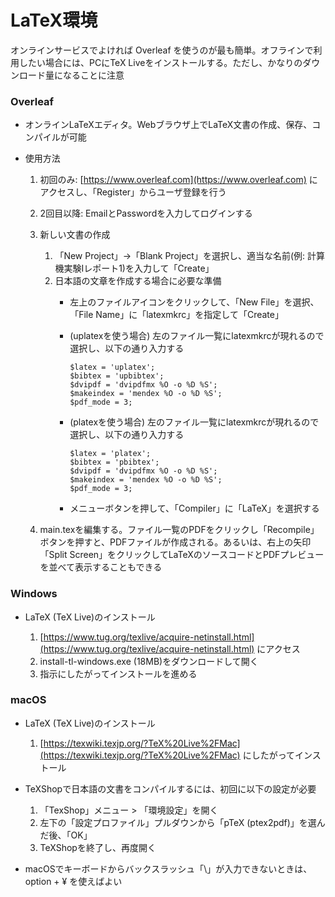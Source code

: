 # LaTeX環境

オンラインサービスでよければ Overleaf を使うのが最も簡単。オフラインで利用したい場合には、PCにTeX Liveをインストールする。ただし、かなりのダウンロード量になることに注意

### Overleaf

* オンラインLaTeXエディタ。Webブラウザ上でLaTeX文書の作成、保存、コンパイルが可能
* 使用方法

  1. 初回のみ: [https://www.overleaf.com](https://www.overleaf.com) にアクセスし、「Register」からユーザ登録を行う
  1. 2回目以降: EmailとPasswordを入力してログインする
  1. 新しい文書の作成
     1. 「New Project」→「Blank Project」を選択し、適当な名前(例: 計算機実験Iレポート1)を入力して「Create」
     1. 日本語の文章を作成する場合に必要な準備
        - 左上のファイルアイコンをクリックして、「New File」を選択、「File Name」に「latexmkrc」を指定して「Create」
        - (uplatexを使う場合) 左のファイル一覧にlatexmkrcが現れるので選択し、以下の通り入力する

          ```
          $latex = 'uplatex';
          $bibtex = 'upbibtex';
          $dvipdf = 'dvipdfmx %O -o %D %S';
          $makeindex = 'mendex %O -o %D %S';
          $pdf_mode = 3;
          ```

        - (platexを使う場合) 左のファイル一覧にlatexmkrcが現れるので選択し、以下の通り入力する

          ```
          $latex = 'platex';
          $bibtex = 'pbibtex';
          $dvipdf = 'dvipdfmx %O -o %D %S';
          $makeindex = 'mendex %O -o %D %S';
          $pdf_mode = 3;
          ```

        - メニューボタンを押して、「Compiler」に「LaTeX」を選択する

  1. main.texを編集する。ファイル一覧のPDFをクリックし「Recompile」ボタンを押すと、PDFファイルが作成される。あるいは、右上の矢印「Split Screen」をクリックしてLaTeXのソースコードとPDFプレビューを並べて表示することもできる

### Windows

* LaTeX (TeX Live)のインストール

  1. [https://www.tug.org/texlive/acquire-netinstall.html](https://www.tug.org/texlive/acquire-netinstall.html) にアクセス
  2. install-tl-windows.exe (18MB)をダウンロードして開く
  3. 指示にしたがってインストールを進める

### macOS

* LaTeX (TeX Live)のインストール

  1. [https://texwiki.texjp.org/?TeX%20Live%2FMac](https://texwiki.texjp.org/?TeX%20Live%2FMac) にしたがってインストール

* TeXShopで日本語の文書をコンパイルするには、初回に以下の設定が必要

  1. 「TexShop」メニュー > 「環境設定」を開く
  2. 左下の「設定プロファイル」プルダウンから「pTeX (ptex2pdf)」を選んだ後、「OK」
  3. TeXShopを終了し、再度開く

* macOSでキーボードからバックスラッシュ「\」が入力できないときは、option + ¥ を使えばよい